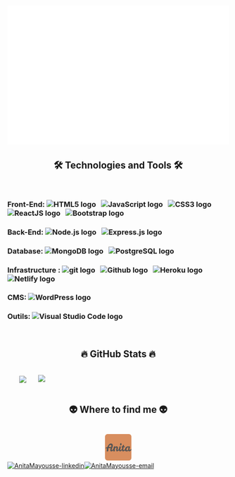 <!-- AnitaMayousse -->
<a href="#" target="_blank">
  <img src="svg/AnitaMayousse.svg" width="1200" alt="Click to see the source" />
</a>

<h2 align="center">🛠 Technologies and Tools 🛠</h2>
<br>
<div>
<h3> Front-End: 
  <span><img src="https://img.shields.io/badge/HTML5-282C34?logo=html5&logoColor=E34F26" alt="HTML5 logo" title="HTML5" height="25" /></span>
  &nbsp;
  <!-- https://simpleicons.org/ -->
  <span><img src="https://img.shields.io/badge/JavaScript-282C34?logo=javascript&logoColor=F7DF1E" alt="JavaScript logo" title="JavaScript" height="25" /></span>
  &nbsp;
  <span><img src="https://img.shields.io/badge/CSS3-282C34?logo=css3&logoColor=1572B6" alt="CSS3 logo" title="CSS3" height="25" /></span>
  &nbsp;
  <span><img src="https://img.shields.io/badge/ReactJS-282C34?logo=react&logoColor=61DAFB" alt="ReactJS logo" title="ReactJS" height="25" /></span>
  &nbsp;
  <span><img src="https://img.shields.io/badge/Bootstrap-282C34?logo=bootstrap&logoColor=7952B3" alt="Bootstrap logo" title="Bootstrap" height="25" /></span>
  &nbsp;
  </h3>
</div>

<div>
  <h3>Back-End:
    <span><img src="https://img.shields.io/badge/Node.js-282C34?logo=node.js&logoColor=00F200" alt="Node.js logo" title="Node.js" height="25" /></span>
    &nbsp;
    <span><img src="https://img.shields.io/badge/Express-282C34?logo=express&logoColor=FFFFFF" alt="Express.js logo" title="Express.js" height="25" /></span>
    &nbsp;
  </h3>
</div>

<div>
  <h3>Database:
    <span><img src="https://img.shields.io/badge/MongoDB-282C34?logo=mongodb&logoColor=47A248" alt="MongoDB logo" title="MongoDB" height="25" /></span>
    &nbsp;
    <span><img src="https://img.shields.io/badge/PostgreSQL-4169E1?logo=PostgreSQL&logoColor=FFFFFF" alt="PostgreSQL logo" title="PostgreSQL" height="25" /></span>
    &nbsp;
  </h3>
</div>

<div>
  <h3>Infrastructure : 
    <span><img src="https://img.shields.io/badge/git-282C34?logo=git&logoColor=F05032" alt="git logo" title="git" height="25" /></span>
    &nbsp;
    <span><img src="https://img.shields.io/badge/github-181717?logo=github&logoColor=FFFFF" alt="Github logo" title="Github" height="25" /></span>
    &nbsp;
    <span><img src="https://img.shields.io/badge/heroku-430098?logo=heroku&logoColor=FFFFF" alt="Heroku logo" title="Heroku" height="25" /></span>
    &nbsp;
    <span><img src="https://img.shields.io/badge/netlify-00C7B7?logo=netlify&logoColor=FFFFF" alt="Netlify logo" title="Netlify" height="25" /></span>
    &nbsp;
  
  </h3>
</div>

<div>
 <h3>CMS: 
    <span><img src="https://img.shields.io/badge/WordPress-282C34?logo=wordPress&logoColor=21759B" alt="WordPress logo" title="WordPress" height="25" /></span>
    &nbsp;
  </h3>
</div>

<div>
  <h3> Outils:
    <span><img src="https://img.shields.io/badge/VS%20Code-282C34?logo=visual-studio-code&logoColor=007ACC" alt="Visual Studio Code logo" title="Visual Studio Code" height="25" /></span>
    &nbsp;
  </h3>
</div>


<!-- <span><img src="https://img.shields.io/badge/TypeScript-282C34?logo=typescript&logoColor=3178C6" alt="TypeScript logo" title="TypeScript" height="25" /></span>
&nbsp; -->

<!-- <span><img src="https://img.shields.io/badge/Redux-282C34?logo=redux&logoColor=764ABC" alt="Redux logo" title="Redux" height="25" /></span>
&nbsp; -->
<!-- <span><img src="https://img.shields.io/badge/Vue.js-282C34?logo=vue.js&logoColor=4FC08D" alt="Vue.js logo" title="Vue.js" height="25" /></span>
&nbsp; -->
<!-- <span><img src="https://img.shields.io/badge/Nuxt.js-282C34?logo=nuxt.js&logoColor=4FC08D" alt="Nuxt.js logo" title="Nuxt.js" height="25" /></span> 
&nbsp;-->

<!-- <span><img src="https://img.shields.io/badge/Tailwind%20CSS-282C34?logo=tailwind-css&logoColor=38B2AC" alt="TailwindCSS logo" title="TailwindCSS" height="25" /></span>
&nbsp; -->
<!-- <span><img src="https://img.shields.io/badge/Three.js-282C34?logo=three.js&logoColor=FFFFFF" alt="Three.js logo" title="Three.js" height="25" /></span>
&nbsp; -->

<!-- <span><img src="https://img.shields.io/badge/Sass-282C34?logo=sass&logoColor=CC6699" alt="SASS logo" title="SASS" height="25" /></span> 
&nbsp;-->

<!-- <span><img src="https://img.shields.io/badge/ESLint-282C34?logo=eslint&logoColor=4B32C3" alt="ESLint logo" title="ESLint" height="25" /></span> 
&nbsp;-->

<!-- <span><img src="https://img.shields.io/badge/Firebase-282C34?logo=firebase&logoColor=FFCA28" alt="Firebase logo" title="Firebase" height="25" /></span>
&nbsp; -->

<br>

<h2 align="center">🔥 GitHub Stats 🔥</h2>
<!-- https://github.com/anuraghazra/github-readme-stats -->
<br>
<div align=center>
  <a href="#" title="AnitaMayousse">
    <img width="315" align="center" src="https://github-readme-stats.vercel.app/api/top-langs/?username=AnitaMayousse&hide=c%23,powershell,Mathematica,Ruby,Objective-C,Objective-C%2b%2b,Cuda&title_color=61dafb&text_color=ffffff&icon_color=61dafb&bg_color=20232a&langs_count=8&layout=compact&border_color=61dafb&hide_border=true" />
  </a>
  <a href="#" title="AnitaMayousse">
    <img align="right" width="434" src="https://github-readme-stats.vercel.app/api?username=AnitaMayousse&show_icons=true&theme=react&border_color=61dafb&hide_border=true" />
  </a>
</div>

<br>

<h2 align="center">👽 Where to find me 👽</h2>
<br>
<div align="center" >
  <a href="https://anitamayousse.github.io/" target="blank">
    <img width="60" height="60" src="./images/Anita.png" alt="Anita Mayousse" />
  </a>
</div>
<!-- https://icons8.com -->
<div  align="center"  >
<div style="display: flex; align-items: flex-start;">
  <!-- <a href="https://facebook.com/AnitaMayousse" target="blank">
    <img src="https://img.icons8.com/bubbles/100/000000/facebook-new.png" alt="AnitaMayousse-facebook" />
  </a> -->
  <!-- <a href="https://www.youtube.com/c/AnitaMayousseOfficial" target="blank">
    <img src="https://img.icons8.com/bubbles/100/000000/youtube-squared.png" alt="AnitaMayousse-youtube" />
  </a> -->
  <a href="https://www.linkedin.com/in/anita-pra/ target="blank">
    <img src="https://img.icons8.com/bubbles/100/000000/linkedin.png" alt="AnitaMayousse-linkedin" />
  </a>
  <!-- <a href="https://instagram.com/AnitaMayousse" target="blank">
    <img src="https://img.icons8.com/bubbles/100/000000/instagram.png" alt="AnitaMayousse-instagram" />
  </a> -->
  <a href="mailto:anita.mayousse@gmail.com" target="top">
    <img src="https://img.icons8.com/bubbles/100/000000/apple-mail.png" alt="AnitaMayousse-email" />
  </a>
  </div>
</div>

<br>

<!-- <h2 align="center">📑 Random DEV Quotes 📑</h2>
<br> -->
<!-- https://github.com/shravan20/github-readme-quotes -->
<!-- <div align="right">

![Quote](https://github-readme-quotes.herokuapp.com/quote?theme=onedark&animation=default&layout=default&font=default)

</div> -->

